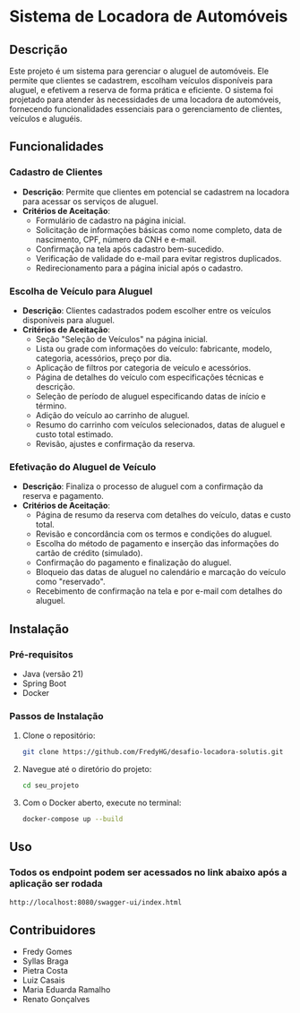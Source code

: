 
# Sistema de Locadora de Automóveis

## Descrição

Este projeto é um sistema para gerenciar o aluguel de automóveis. Ele permite que clientes se cadastrem, escolham veículos disponíveis para aluguel, e efetivem a reserva de forma prática e eficiente. O sistema foi projetado para atender às necessidades de uma locadora de automóveis, fornecendo funcionalidades essenciais para o gerenciamento de clientes, veículos e aluguéis.

## Funcionalidades

### Cadastro de Clientes
- **Descrição**: Permite que clientes em potencial se cadastrem na locadora para acessar os serviços de aluguel.
- **Critérios de Aceitação**:
  - Formulário de cadastro na página inicial.
  - Solicitação de informações básicas como nome completo, data de nascimento, CPF, número da CNH e e-mail.
  - Confirmação na tela após cadastro bem-sucedido.
  - Verificação de validade do e-mail para evitar registros duplicados.
  - Redirecionamento para a página inicial após o cadastro.

### Escolha de Veículo para Aluguel
- **Descrição**: Clientes cadastrados podem escolher entre os veículos disponíveis para aluguel.
- **Critérios de Aceitação**:
  - Seção "Seleção de Veículos" na página inicial.
  - Lista ou grade com informações do veículo: fabricante, modelo, categoria, acessórios, preço por dia.
  - Aplicação de filtros por categoria de veículo e acessórios.
  - Página de detalhes do veículo com especificações técnicas e descrição.
  - Seleção de período de aluguel especificando datas de início e término.
  - Adição do veículo ao carrinho de aluguel.
  - Resumo do carrinho com veículos selecionados, datas de aluguel e custo total estimado.
  - Revisão, ajustes e confirmação da reserva.

### Efetivação do Aluguel de Veículo
- **Descrição**: Finaliza o processo de aluguel com a confirmação da reserva e pagamento.
- **Critérios de Aceitação**:
  - Página de resumo da reserva com detalhes do veículo, datas e custo total.
  - Revisão e concordância com os termos e condições do aluguel.
  - Escolha do método de pagamento e inserção das informações do cartão de crédito (simulado).
  - Confirmação do pagamento e finalização do aluguel.
  - Bloqueio das datas de aluguel no calendário e marcação do veículo como "reservado".
  - Recebimento de confirmação na tela e por e-mail com detalhes do aluguel.

## Instalação

### Pré-requisitos

- Java (versão 21)
- Spring Boot 
- Docker

### Passos de Instalação

1. Clone o repositório:
   ```bash
   git clone https://github.com/FredyHG/desafio-locadora-solutis.git
   ```
2. Navegue até o diretório do projeto:
   ```bash
   cd seu_projeto
   ```
3. Com o Docker aberto, execute no terminal:
   ```bash
   docker-compose up --build
   ```

## Uso

### Todos os endpoint podem ser acessados no link abaixo após a aplicação ser rodada

```bash
http://localhost:8080/swagger-ui/index.html
```

## Contribuidores

- Fredy Gomes
- Syllas Braga
- Pietra Costa
- Luiz Casais
- Maria Eduarda Ramalho
- Renato Gonçalves
